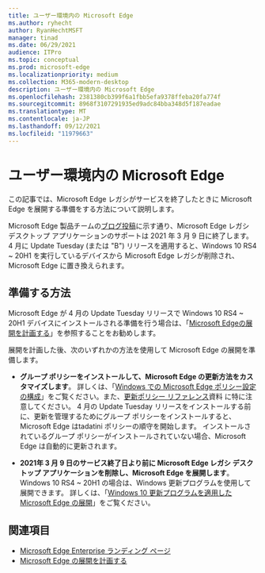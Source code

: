 ```yaml
---
title: ユーザー環境内の Microsoft Edge
ms.author: ryhecht
author: RyanHechtMSFT
manager: tinad
ms.date: 06/29/2021
audience: ITPro
ms.topic: conceptual
ms.prod: microsoft-edge
ms.localizationpriority: medium
ms.collection: M365-modern-desktop
description: ユーザー環境内の Microsoft Edge
ms.openlocfilehash: 2381380cb399f6a1fbb5efa9378ffeba20fa774f
ms.sourcegitcommit: 8968f3107291935ed9adc84bba348d5f187eadae
ms.translationtype: MT
ms.contentlocale: ja-JP
ms.lasthandoff: 09/12/2021
ms.locfileid: "11979663"
---
```

# <a name="microsoft-edge-in-your-environment"></a>ユーザー環境内の Microsoft Edge

この記事では、Microsoft Edge レガシがサービスを終了したときに Microsoft Edge を展開する準備をする方法について説明します。

Microsoft Edge 製品チームの[ブログ投稿](https://aka.ms/EdgeLegacyEOS)に示す通り、Microsoft Edge レガシ デスクトップ アプリケーションのサポートは 2021 年 3 月 9 日に終了します。 4 月に Update Tuesday (または "B") リリースを適用すると、Windows 10 RS4 ~ 20H1 を実行しているデバイスから Microsoft Edge レガシが削除され、Microsoft Edge に置き換えられます。

## <a name="how-to-prepare"></a>準備する方法

Microsoft Edge が 4 月の Update Tuesday リリースで Windows 10 RS4 ~ 20H1 デバイスにインストールされる準備を行う場合は、「[Microsoft Edgeの展開を計画する](deploy-edge-plan-deployment.md)」を参照することをお勧めします。

展開を計画した後、次のいずれかの方法を使用して Microsoft Edge の展開を準備します。

- **グループ ポリシーをインストールして、Microsoft Edge の更新方法をカスタマイズします**。 詳しくは、「[Windows での Microsoft Edge ポリシー設定の構成](configure-microsoft-edge.md)」をご覧ください。また、[更新ポリシー リファレンス](microsoft-edge-update-policies.md)資料 に特に注意してください。 4 月の Update Tuesday リリースをインストールする前に、更新を管理するためにグループ ポリシーをインストールすると、Microsoft Edge はtadatini ポリシーの順守を開始します。 インストールされているグループ ポリシーがインストールされていない場合、Microsoft Edge は自動的に更新されます。

- **2021年 3 月 9 日のサービス終了日より前に Microsoft Edge レガシ デスクトップ アプリケーションを削除し、Microsoft Edge を展開します**。 Windows 10 RS4 ~ 20H1 の場合は、Windows 更新プログラムを使用して展開できます。 詳しくは、「[Windows 10 更新プログラムを適用した Microsoft Edge の展開](deploy-edge-with-windows-10-updates.md)」をご覧ください。

## <a name="see-also"></a>関連項目

- [Microsoft Edge Enterprise ランディング ページ](https://aka.ms/EdgeEnterprise)
- [Microsoft Edge の展開を計画する](deploy-edge-plan-deployment.md)